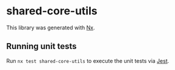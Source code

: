 # shared-core-utils

This library was generated with [Nx](https://nx.dev).

## Running unit tests

Run `nx test shared-core-utils` to execute the unit tests via [Jest](https://jestjs.io).

